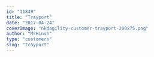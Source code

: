 ```yaml
---
id: "11849"
title: "Trayport"
date: "2017-04-24"
coverImage: "nkdagility-customer-trayport-200x75.png"
author: "MrHinsh"
type: "customers"
slug: "trayport"
---
```

